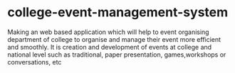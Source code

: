 # college-event-management-system
Making an web based application which will help to event organising department of college to organise and manage their event more efficient and smoothly. It is creation and development of events at college and national level such as traditional, paper presentation, games,workshops or conversations, etc
